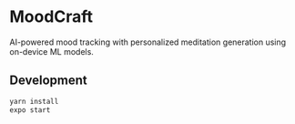 # MoodCraft

AI-powered mood tracking with personalized meditation generation using on-device ML models.

## Development

```bash
yarn install
expo start
```
